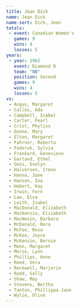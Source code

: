 ```yaml
---
title: Jean Dick
name: Jean Dick
name-sort: Dick, Jean
totals:
 - event: Canadian Women's
   games: 9
   wins: 4
   losses: 5
years:
 - year: 1962
   event: Diamond D
   team: "NB"
   position: Second
   games: 9
   wins: 4
   losses: 5
vs:
 - Angus, Margaret
 - Calles, Ada
 - Campbell, Isabel
 - Carter, Pearl
 - Crist, Phyliss
 - Dunne, Mary
 - Elton, Margaret
 - Fahrner, Roberta
 - Fedoruk, Sylvia
 - Frankard, Genevieve
 - Garland, Ethel
 - Goss, Evelyn
 - Halverson, Irene
 - Hanna, Jane
 - Hansen, Ina
 - Hebert, Kay
 - Irwin, Fern
 - Law, Elva
 - Leith, Isabel
 - MacDonald, Elizabeth
 - MacKenzie, Elizabeth
 - MacNevin, Barbara
 - McDonald, Nora
 - McFee, Rosa
 - McKee, Joyce
 - McKenzie, Bernie
 - Moon, Margaret
 - Morse, Lynn
 - Phillips, Anne
 - Reed, Vera
 - Rockwell, Marjorie
 - Rodd, Sally
 - Shaw, May
 - Stevens, Bertha
 - Tanton, Phillippa Jane
 - Wylie, Olive
---
```

